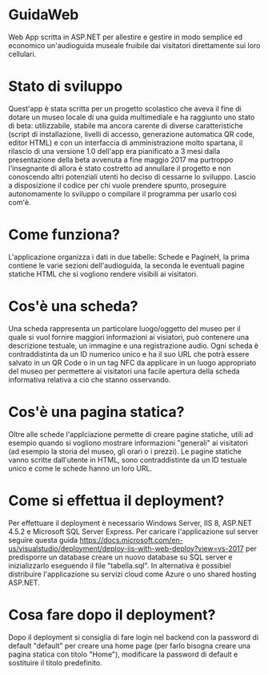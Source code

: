 # GuidaWeb
Web App scritta in ASP.NET per allestire e gestire in modo semplice ed economico un'audioguida museale fruibile dai visitatori direttamente sui loro cellulari.

# Stato di sviluppo
Quest'app è stata scritta per un progetto scolastico che aveva il fine di dotare un museo locale di una guida multimediale e ha raggiunto uno stato di beta: utilizzabile, stabile ma ancora carente di diverse caratteristiche (script di installazione, livelli di accesso, generazione automatica QR code, editor HTML) e con un interfaccia di amministrazione molto spartana, il rilascio di una versione 1.0 dell'app era pianificato a 3 mesi dalla presentazione della beta avvenuta a fine maggio 2017 ma purtroppo l'insegnante di allora è stato costretto ad annullare il progetto e non conoscendo altri potenziali utenti ho deciso di cessarne lo sviluppo. Lascio a disposizione il codice per chi vuole prendere spunto, proseguire autonomamente lo sviluppo o compilare il programma per usarlo così com'è.

# Come funziona?
L'applicazione organizza i dati in due tabelle: Schede e PagineH, la prima contiene le varie sezioni dell'audioguida, la seconda le eventuali pagine statiche HTML che si vogliono rendere visibili ai visitatori.

# Cos'è una scheda?
Una scheda rappresenta un particolare luogo/oggetto del museo per il quale si vuol fornire maggiori informazioni ai visiatori, può contenere una descrizione testuale, un immagine e una registrazione audio. Ogni scheda è contraddistinta da un ID numerico unico e ha il suo URL che potrà essere salvato in un QR Code o in un tag NFC da applicare in un luogo appropriato del museo per permettere ai visitatori una facile apertura della scheda informativa relativa a ciò che stanno osservando.

# Cos'è una pagina statica?
Oltre alle schede l'applciazione permette di creare pagine statiche, utili ad esempio quando si vogliono mostrare informazioni "generali" ai visitatori (ad esempio la storia del museo, gli orari o i prezzi). Le pagine statiche vanno scritte dall'utente in HTML, sono contraddistinte da un ID testuale unico e come le schede hanno un loro URL.

# Come si effettua il deployment?
Per effettuare il deployment è necessario Windows Server, IIS 8, ASP.NET 4.5.2 e Microsoft SQL Server Express. Per caricare l'applicazione sul server seguire questa guida https://docs.microsoft.com/en-us/visualstudio/deployment/deploy-iis-with-web-deploy?view=vs-2017 per predisporre un database creare un nuovo database su SQL server e inizializzarlo eseguendo il file "tabella.sql". In alternativa è possibiel distribuire l'applicazione su servizi cloud come Azure o uno shared hosting ASP.NET.

# Cosa fare dopo il deployment?
Dopo il deployment si consiglia di fare login nel backend con la password di default "default" per creare una home page (per farlo bisogna creare una pagina statica con titolo "Home"), modificare la password di default e sostituire il titolo predefinito.
